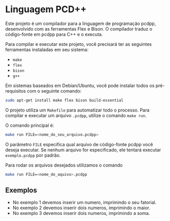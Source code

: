 # Linguagem PCD++

Este projeto é um compilador para a linguagem de programação pcdpp, desenvolvido com as ferramentas Flex e Bison. O compilador traduz o código-fonte em pcdpp para C++ e o executa.

Para compilar e executar este projeto, você precisará ter as seguintes ferramentas instaladas em seu sistema:

* `make`
* `flex`
* `bison`
* `g++` 

Em sistemas baseados em Debian/Ubuntu, você pode instalar todos os pré-requisitos com o seguinte comando:
```bash
sudo apt-get install make flex bison build-essential
```

O projeto utiliza um `Makefile` para automatizar todo o processo. Para compilar e executar um arquivo `.pcdpp`, utilize o comando `make run`.

O comando principal é:
```bash
make run FILE=<nome_do_seu_arquivo.pcdpp>
```
O parâmetro `FILE` especifica qual arquivo de código-fonte pcdpp você deseja executar. Se nenhum arquivo for especificado, ele tentará executar `exemplo.pcdpp` por padrão.

Para rodar os arquivos desejados utilizamos o comando

```bash
make run FILE=<nome_do_aquivo>.pcdpp
```

## Exemplos

- No exemplo 1 devemos inserir um numero, imprimindo o seu fatorial.
- No exemplo 2 devemos inserir dois numeros, imprimindo o maior.
- No exemplo 3 devemos inserir dois numeros, imprimindo a soma.